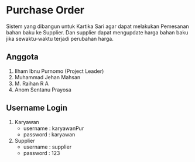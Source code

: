 # Purchase Order
Sistem yang dibangun untuk Kartika Sari agar dapat melakukan Pemesanan bahan baku ke Supplier.
Dan supplier dapat mengupdate harga bahan baku jika sewaktu-waktu terjadi perubahan harga.

## Anggota
1. Ilham Ibnu Purnomo (Project Leader)
1. Muhammad Jehan Mahsan
1. M. Raihan R A
1. Anom Sentanu Prayosa

## Username Login
1. Karyawan
	* username : karyawanPur
	* password : karyawan
1. Supplier
	* username : supplier
	* password : 123
	
